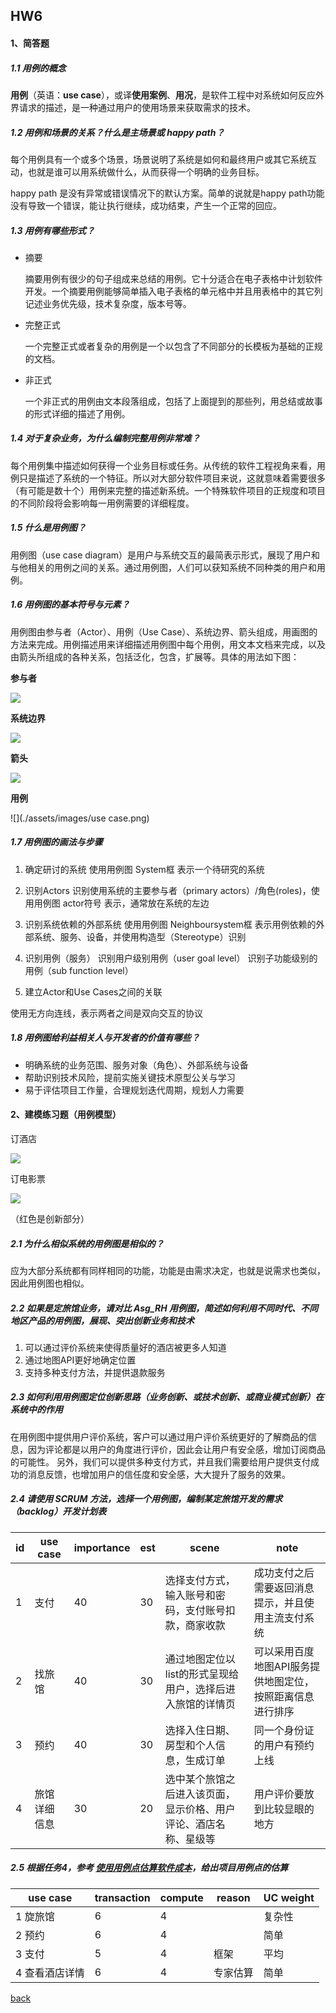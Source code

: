 ## HW6

#### 1、简答题

##### 1.1 用例的概念

**用例**（英语：**use case**），或译**使用案例**、**用况**，是软件工程中对系统如何反应外界请求的描述，是一种通过用户的使用场景来获取需求的技术。

##### 1.2 用例和场景的关系？什么是主场景或 happy path？

每个用例具有一个或多个场景，场景说明了系统是如何和最终用户或其它系统互动，也就是谁可以用系统做什么，从而获得一个明确的业务目标。

happy path 是没有异常或错误情况下的默认方案。简单的说就是happy path功能没有导致一个错误，能让执行继续，成功结束，产生一个正常的回应。

##### 1.3 用例有哪些形式？

* 摘要

  摘要用例有很少的句子组成来总结的用例。它十分适合在电子表格中计划软件开发。一个摘要用例能够简单插入电子表格的单元格中并且用表格中的其它列记述业务优先级，技术复杂度，版本号等。

* 完整正式

  一个完整正式或者复杂的用例是一个以包含了不同部分的长模板为基础的正规的文档。

* 非正式

  一个非正式的用例由文本段落组成，包括了上面提到的那些列，用总结或故事的形式详细的描述了用例。

##### 1.4 对于复杂业务，为什么编制完整用例非常难？

每个用例集中描述如何获得一个业务目标或任务。从传统的软件工程视角来看，用例只是描述了系统的一个特征。所以对大部分软件项目来说，这就意味着需要很多（有可能是数十个）用例来完整的描述新系统。一个特殊软件项目的正规度和项目的不同阶段将会影响每一用例需要的详细程度。

##### 1.5 什么是用例图？

用例图（use case diagram）是用户与系统交互的最简表示形式，展现了用户和与他相关的用例之间的关系。通过用例图，人们可以获知系统不同种类的用户和用例。

##### 1.6 用例图的基本符号与元素？

用例图由参与者（Actor）、用例（Use Case）、系统边界、箭头组成，用画图的方法来完成。用例描述用来详细描述用例图中每个用例，用文本文档来完成，以及由箭头所组成的各种关系，包括泛化，包含，扩展等。具体的用法如下图：

**参与者**

![](/Users/apple/Documents/GitHub/swsad-hw/assets/images/actor.png)

**系统边界**

![](/Users/apple/Documents/GitHub/swsad-hw/assets/images/system.png)

**箭头**

![](/Users/apple/Documents/GitHub/swsad-hw/assets/images/vector.png)

**用例**

![](./assets/images/use case.png)

##### 1.7 用例图的画法与步骤

1. 确定研讨的系统
  使用用例图 System框 表示一个待研究的系统

2. 识别Actors
  识别使用系统的主要参与者（primary actors）/角色(roles)，使用用例图 actor符号 表示，通常放在系统的左边

3. 识别系统依赖的外部系统
  使用用例图 Neighboursystem框 表示用例依赖的外部系统、服务、设备，并使用构造型（Stereotype）识别

4. 识别用例（服务）
  识别用户级别用例（user goal level）
  识别子功能级别的用例（sub function level）

5. 建立Actor和Use Cases之间的关联

  使用无方向连线，表示两者之间是双向交互的协议

##### 1.8 用例图给利益相关人与开发者的价值有哪些？

- 明确系统的业务范围、服务对象（角色）、外部系统与设备
- 帮助识别技术风险，提前实施关键技术原型公关与学习
- 易于评估项目工作量，合理规划迭代周期，规划人力需要

#### 2、建模练习题（用例模型）

订酒店

![](./assets/images/uml1.png)

订电影票

![](./assets/images/uml2.png)

（红色是创新部分）

##### 2.1 为什么相似系统的用例图是相似的？

应为大部分系统都有同样相同的功能，功能是由需求决定，也就是说需求也类似，因此用例图也相似。

##### 2.2 如果是定旅馆业务，请对比 Asg_RH 用例图，简述如何利用不同时代、不同地区产品的用例图，展现、突出创新业务和技术

1. 可以通过评价系统来使得质量好的酒店被更多人知道
2. 通过地图API更好地确定位置
3. 支持多种支付方法，并提供退款服务

##### 2.3 如何利用用例图定位创新思路（业务创新、或技术创新、或商业模式创新）在系统中的作用

在用例图中提供用户评价系统，客户可以通过用户评价系统更好的了解商品的信息，因为评论都是以用户的角度进行评价，因此会让用户有安全感，增加订阅商品的可能性。
另外，我们可以提供多种支付方式，并且我们需要给用户提供支付成功的消息反馈，也增加用户的信任度和安全感，大大提升了服务的效果。

##### 2.4 请使用 SCRUM 方法，选择一个用例图，编制某定旅馆开发的需求（backlog）开发计划表

| id   | use case     | importance | est  | scene                                                        | note                                                      |
| ---- | ------------ | ---------- | ---- | ------------------------------------------------------------ | --------------------------------------------------------- |
| 1    | 支付         | 40         | 30   | 选择支付方式，输入账号和密码，支付账号扣款，商家收款         | 成功支付之后需要返回消息提示，并且使用主流支付系统        |
| 2    | 找旅馆       | 40         | 30   | 通过地图定位以list的形式呈现给用户，选择后进入旅馆的详情页   | 可以采用百度地图API服务提供地图定位，按照距离信息进行排序 |
| 3    | 预约         | 40         | 30   | 选择入住日期、房型和个人信息，生成订单                       | 同一个身份证的用户有预约上线                              |
| 4    | 旅馆详细信息 | 30         | 20   | 选中某个旅馆之后进入该页面，显示价格、用户评论、酒店名称、星级等 | 用户评价要放到比较显眼的地方                              |

##### 2.5 根据任务4，参考 [使用用例点估算软件成本](https://www.ibm.com/developerworks/cn/rational/edge/09/mar09/collaris_dekker/index.html)，给出项目用例点的估算

| use case       | transaction | compute | reason   | UC weight |
| -------------- | ----------- | ------- | -------- | --------- |
| 1 旋旅馆       | 6           | 4       |          | 复杂性    |
| 2 预约         | 6           | 4       |          | 简单      |
| 3 支付         | 5           | 4       | 框架     | 平均      |
| 4 查看酒店详情 | 6           | 4       | 专家估算 | 简单      |

[back](./)